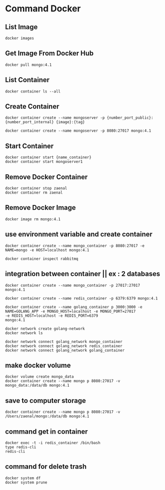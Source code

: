 
# Command Docker

## List Image 
```
docker images
```

## Get Image From Docker Hub
```
docker pull mongo:4.1
```

## List Container
```
docker container ls --all
```

## Create Container
```
docker container create --name mongoserver -p {number_port_public}:{number_port_internal} {image}:{tag}

docker container create --name mongoserver -p 8080:27017 mongo:4.1
```

## Start Container 
```
docker container start {name_container}
docker container start mongoserver1
```

## Remove Docker Container
```stop container
docker container stop zaenal
docker container rm zaenal
```

## Remove Docker Image
```
docker image rm mongo:4.1
```

## use environment variable and create container
```
docker container create --name mongo_container -p 8080:27017 -e NAME=mongo -e HOST=localhost mongo:4.1 

docker container inspect rabbitmq
```

## integration between container || ex : 2 databases
```
docker container create --name mongo_container -p 27017:27017 mongo:4.1

docker container create --name redis_container -p 6379:6379 mongo:4.1

docker container create --name golang_container p 3000:3000 -e NAME=GOLANG_APP -e MONGO_HOST=localhost -e MONGO_PORT=27017
-e REDIS_HOST=localhost -e REDIS_PORT=6379
mongo:4.1

docker network create golang-network 
docker network ls

docker network connect golang_network mongo_container
docker network connect golang_network redis_container
docker network connect golang_network golang_container
```
## make docker volume
```
docker volume create mongo_data
docker container create --name mongo p 8080:27017 -v mongo_data:/data/db mongo:4.1 
```

## save to computer storage
```
docker container create --name mongo p 8080:27017 -v /Users/zaenal/mongo:/data/db mongo:4.1
```

## command get in container
```
docker exec -t -i redis_container /bin/bash
type redis-cli
redis-cli
```

## command for delete trash 
```
docker system df
docker system prune
```